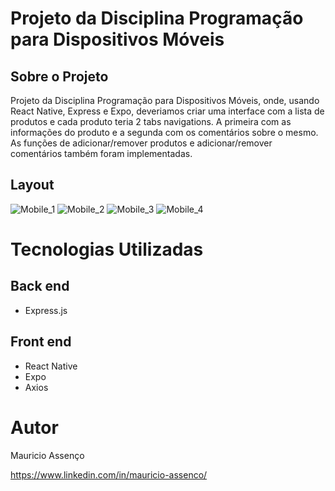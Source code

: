 # Projeto da Disciplina Programação para Dispositivos Móveis

## Sobre o Projeto
Projeto da Disciplina Programação para Dispositivos Móveis, onde, usando React Native, Express e Expo, deveriamos criar uma interface com a lista de produtos e cada produto teria 2 tabs navigations. A primeira com as informações do produto e a segunda com os comentários sobre o mesmo. As funções de adicionar/remover produtos e adicionar/remover  comentários também foram implementadas.

## Layout
![Mobile_1](https://github.com/mauassenco/git-assets/blob/main/Captura%20de%20tela%202021-05-02%20201708.png) ![Mobile_2](https://github.com/mauassenco/git-assets/blob/main/Captura%20de%20tela%202021-05-02%20201728.png) ![Mobile_3](https://github.com/mauassenco/git-assets/blob/main/Captura%20de%20tela%202021-05-02%20201744.png) ![Mobile_4](https://github.com/mauassenco/git-assets/blob/main/Captura%20de%20tela%202021-05-02%20201803.png)

# Tecnologias Utilizadas
## Back end
- Express.js

## Front end
- React Native
- Expo
- Axios

# Autor

Mauricio Assenço

https://www.linkedin.com/in/mauricio-assenco/
